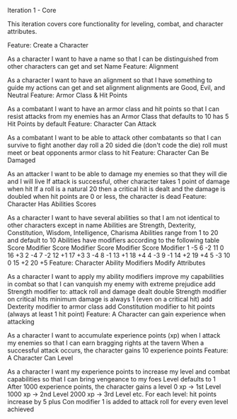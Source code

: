 Iteration 1 - Core

This iteration covers core functionality for leveling, combat, and character attributes.

Feature: Create a Character

As a character I want to have a name so that I can be distinguished from other characters
can get and set Name
Feature: Alignment

As a character I want to have an alignment so that I have something to guide my actions
can get and set alignment
alignments are Good, Evil, and Neutral
Feature: Armor Class & Hit Points

As a combatant I want to have an armor class and hit points so that I can resist attacks from my enemies
has an Armor Class that defaults to 10
has 5 Hit Points by default
Feature: Character Can Attack

As a combatant I want to be able to attack other combatants so that I can survive to fight another day
roll a 20 sided die (don't code the die)
roll must meet or beat opponents armor class to hit
Feature: Character Can Be Damaged

As an attacker I want to be able to damage my enemies so that they will die and I will live
If attack is successful, other character takes 1 point of damage when hit
If a roll is a natural 20 then a critical hit is dealt and the damage is doubled
when hit points are 0 or less, the character is dead
Feature: Character Has Abilities Scores

As a character I want to have several abilities so that I am not identical to other characters except in name
Abilities are Strength, Dexterity, Constitution, Wisdom, Intelligence, Charisma
Abilities range from 1 to 20 and default to 10
Abilities have modifiers according to the following table
Score	Modifier	Score	Modifier	Score	Modifier	Score	Modifier
1	-5	6	-2	11	0	16	+3
2	-4	7	-2	12	+1	17	+3
3	-4	8	-1	13	+1	18	+4
4	-3	9	-1	14	+2	19	+4
5	-3	10	0	15	+2	20	+5
Feature: Character Ability Modifiers Modify Attributes

As a character I want to apply my ability modifiers improve my capabilities in combat so that I can vanquish my enemy with extreme prejudice
add Strength modifier to:
attack roll and damage dealt
double Strength modifier on critical hits
minimum damage is always 1 (even on a critical hit)
add Dexterity modifier to armor class
add Constitution modifier to hit points (always at least 1 hit point)
Feature: A Character can gain experience when attacking

As a character I want to accumulate experience points (xp) when I attack my enemies so that I can earn bragging rights at the tavern
When a successful attack occurs, the character gains 10 experience points
Feature: A Character Can Level

As a character I want my experience points to increase my level and combat capabilities so that I can bring vengeance to my foes
Level defaults to 1
After 1000 experience points, the character gains a level
0 xp -> 1st Level
1000 xp -> 2nd Level
2000 xp -> 3rd Level
etc.
For each level:
hit points increase by 5 plus Con modifier
1 is added to attack roll for every even level achieved